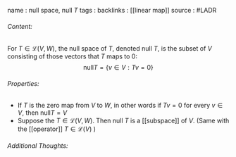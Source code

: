 name : null space, null $T$
tags : 
backlinks : [[linear map]]
source : #LADR

###### Content:
For $T \in \mathcal{L}(V,W)$, the null space of $T$, denoted null $T$, is the subset of $V$ consisting of those vectors that $T$ maps to 0:
$$\text{null} T = \{v \in V : Tv = 0 \}$$

###### Properties:
- If $T$ is the zero map from $V$ to $W$, in other words if $Tv = 0$ for every $v \in V$, then $\text{null}T = V$
- Suppose the $T \in \mathcal{L}(V,W)$. Then null $T$ is a [[subspace]] of $V$. (Same with the [[operator]] $T \in \mathcal{L}(V)$ )

###### Additional Thoughts:
